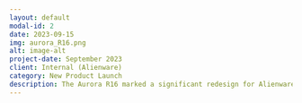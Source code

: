 ```yaml
---
layout: default
modal-id: 2
date: 2023-09-15
img: aurora_R16.png
alt: image-alt
project-date: September 2023
client: Internal (Alienware)
category: New Product Launch
description: The Aurora R16 marked a significant redesign for Alienware's flagship desktop lineup, introducing a significantly smaller and more space-efficient chassis compared to the bulky Aurora R15 and earlier models. <br> Also, Alienware focused on reducing noise levels, making the R16 one of the quietest gaming desktops in its class.
---
```

